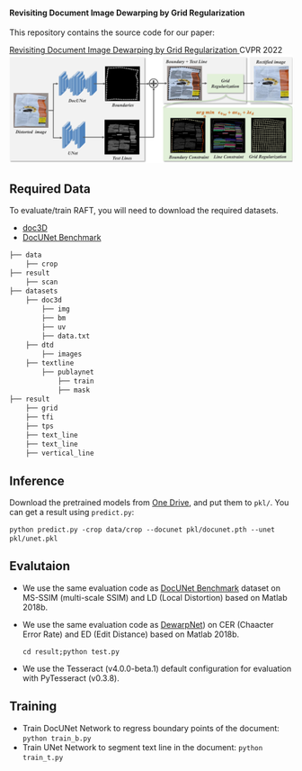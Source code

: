 ####  Revisiting Document Image Dewarping by Grid Regularization 

This repository contains the source code for our paper:

[ Revisiting Document Image Dewarping by Grid Regularization ]()
CVPR 2022
<img src = "data/pipeline.png">
## Required Data

 To evaluate/train RAFT, you will need to download the required datasets. 

- [doc3D](https://github.com/cvlab-stonybrook/doc3D-dataset)
- [DocUNet Benchmark](https://www3.cs.stonybrook.edu/~cvl/docunet.html)

```
├── data
	├── crop
├── result
	├── scan
├── datasets
    ├── doc3d
    	├── img
        ├── bm
        ├── uv
        ├── data.txt
    ├── dtd
        ├── images
    ├── textline
        ├── publaynet
        	├── train
        	├── mask        
├── result
    ├── grid
    ├── tfi
    ├── tps
    ├── text_line
    ├── text_line
    ├── vertical_line
```

## Inference

Download the pretrained models from [One Drive](https://1drv.ms/u/s!AlagB370HkjxgQrT63yfcAPy9M3n?e=PXaFNQ), and put them to `pkl/`. You can get a result using  `predict.py`:

```
python predict.py -crop data/crop --docunet pkl/docunet.pth --unet pkl/unet.pkl
```

## Evalutaion

- We use the same evaluation code as [DocUNet Benchmark](https://www3.cs.stonybrook.edu/~cvl/docunet.html) dataset on MS-SSIM (multi-scale SSIM) and LD (Local Distortion) based on Matlab 2018b.

- We use the same evaluation code as [DewarpNet](https://github.com/cvlab-stonybrook/DewarpNet)) on CER (Chaacter Error Rate) and ED (Edit Distance)  based on Matlab 2018b.

  ```
  cd result;python test.py
  ```

- We use the Tesseract (v4.0.0-beta.1) default configuration for evaluation with PyTesseract (v0.3.8).

## Training

- Train DocUNet Network to regress boundary points of the document: `python train_b.py`
- Train UNet Network to segment text line in the document: `python train_t.py`